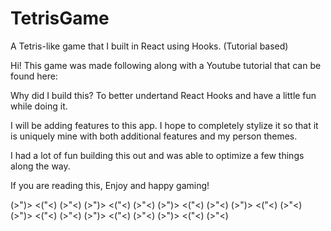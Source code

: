 # TetrisGame
A Tetris-like game that I built in React using Hooks. (Tutorial based)

Hi! This game was made following along with a Youtube tutorial that can be found here:

Why did I build this? 
To better undertand React Hooks and have a little fun while doing it.

I will be adding features to this app. I hope to completely stylize it so that it is uniquely mine with both additional features and my person themes.

I had a lot of fun building this out and was able to optimize a few things along the way.

If you are reading this, Enjoy and happy gaming!


(>")> <("<) (>"<) (>")> <("<) (>"<) (>")> <("<) (>"<) (>")> <("<) (>"<) (>")> <("<) (>"<) (>")> <("<) (>"<) (>")> <("<) (>"<)

